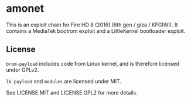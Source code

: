 # amonet

This is an exploit chain for Fire HD 8 (2016) (6th gen / giza / KFGIWI). It contains a MediaTek bootrom exploit and a LittleKernel bootloader exploit.

## License

`brom-payload` includes code from Linux kernel, and is therefore licensed under GPLv2.

`lk-payload` and `modules` are licensed under MIT.

See LICENSE.MIT and LICENSE.GPL2 for more details.
